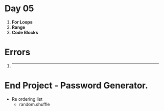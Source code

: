 # Day 05 
1. **For Loops**
2. **Range**
3. **Code Blocks**

# Errors

1. ****

# End Project - Password Generator.
 - Re ordering list
    - random.shuffle
